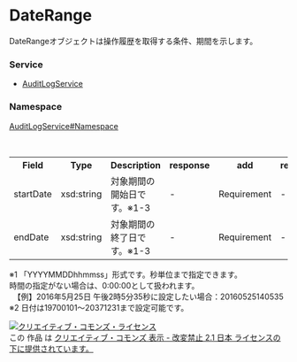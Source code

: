 # DateRange
DateRangeオブジェクトは操作履歴を取得する条件、期間を示します。

### Service
+ [AuditLogService](../../services/AuditLogService.md)

### Namespace
[AuditLogService#Namespace](../../services/AuditLogService.md#namespace)

<table>
 <tr>
  <th>Field</th>
  <th>Type</th>
  <th>Description</th>
  <th>response</th>
  <th>add</th>
  <th>remove</th>
 </tr>
 <tr>
  <td>startDate</td>
  <td>xsd:string</td>
  <td>対象期間の開始日です。※1-3</td>
  <td>-</td>
  <td>Requirement</td>
  <td>-</td>
 </tr>
 <tr>
  <td>endDate</td>
  <td>xsd:string</td>
  <td>対象期間の終了日です。※1-3</td>
  <td>-</td>
  <td>Requirement</td>
  <td>-</td>
 </tr>
</table>

※1 「YYYYMMDDhhmmss」形式です。秒単位まで指定できます。<br>時間の指定がない場合は、0:00:00として扱われます。<br>
　【例】2016年5月25日 午後2時5分35秒に設定したい場合：20160525140535<br>
※2 日付は19700101～20371231まで設定可能です。<br>

<a rel="license" href="http://creativecommons.org/licenses/by-nd/2.1/jp/"><img alt="クリエイティブ・コモンズ・ライセンス" style="border-width:0" src="https://i.creativecommons.org/l/by-nd/2.1/jp/88x31.png" /></a><br />この 作品 は <a rel="license" href="http://creativecommons.org/licenses/by-nd/2.1/jp/">クリエイティブ・コモンズ 表示 - 改変禁止 2.1 日本 ライセンスの下に提供されています。</a>
